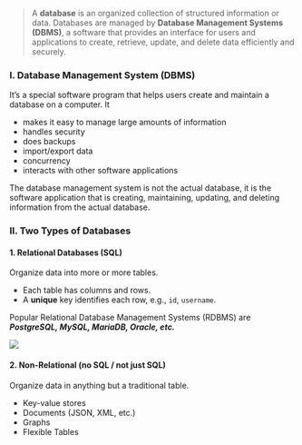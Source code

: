 > A **database** is an organized collection of structured information or data. Databases are managed by **Database Management Systems (DBMS)**, a software that provides an interface for users and applications to create, retrieve, update, and delete data efficiently and securely.

### I. Database Management System (DBMS)
It’s a special software program that helps users create and maintain a database on a computer. It   
- makes it easy to manage large amounts of information
- handles security 
- does backups
- import/export data
- concurrency
- interacts with other software applications

The database management system is not the actual database, it is the software application that is creating, maintaining, updating, and deleting information from the actual database. 
### II. Two Types of Databases
#### 1. Relational Databases (SQL)
Organize data into more or more tables. 
- Each table has columns and rows. 
- A **unique** key identifies each row, e.g., `id`, `username`.

Popular Relational Database Management Systems (RDBMS) are ***PostgreSQL, MySQL, MariaDB, Oracle, etc.*** 

![](https://i.imgur.com/D2Dw6ou.png)
#### 2. Non-Relational (no SQL / not just SQL)
Organize data in anything but a traditional table. 
- Key-value stores
- Documents (JSON, XML, etc.)
- Graphs
- Flexible Tables
